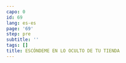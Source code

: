 ```yaml
---
capo: 0
id: 69
lang: es-es
page: '69'
step: pre
subtitle: ''
tags: []
title: ESCÓNDEME EN LO OCULTO DE TU TIENDA
---
```

